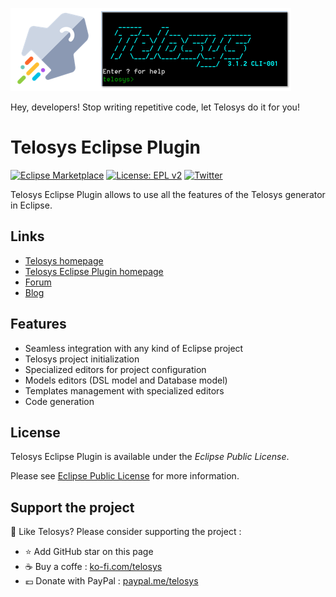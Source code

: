 [![Logo](https://raw.githubusercontent.com/telosys-tools-doc/img/master/telosys-cli-banner-50.png)](http://www.telosys.org/cli.html)

Hey, developers!   Stop writing repetitive code, let Telosys do it for you!

# Telosys Eclipse Plugin 

[![Eclipse Marketplace](https://img.shields.io/eclipse-marketplace/favorites/telosys-tools)](https://marketplace.eclipse.org/content/telosys-tools)
[![License: EPL v2](https://img.shields.io/badge/License-LGPL%20v3-blue.svg)](https://opensource.org/licenses/EPL-2.0)
[![Twitter](https://img.shields.io/twitter/follow/telosys?label=Follow&style=social)](https://twitter.com/telosys)

Telosys Eclipse Plugin allows to use all the features of the Telosys generator in Eclipse.

## Links

- [Telosys homepage](http://www.telosys.org)
- [Telosys Eclipse Plugin homepage](http://www.telosys.org/eclipsePlugin.html)
- [Forum](https://muut.com/telosystools)
- [Blog](http://telosys.blogspot.com/)


## Features

- Seamless integration with any kind of Eclipse project
- Telosys project initialization
- Specialized editors for project configuration 
- Models editors (DSL model and Database model) 
- Templates management with specialized editors 
- Code generation


## License

Telosys Eclipse Plugin is available under the *Eclipse Public License*. 

Please see [Eclipse Public License](https://opensource.org/licenses/EPL-2.0) for more information.


## Support the project

:blue_heart: Like Telosys? Please consider supporting the project : 
- :star: Add GitHub star on this page
- :coffee: Buy a coffe : [ko-fi.com/telosys](https://ko-fi.com/telosys)
- :euro: Donate with PayPal : [paypal.me/telosys](https://www.paypal.me/telosys)
